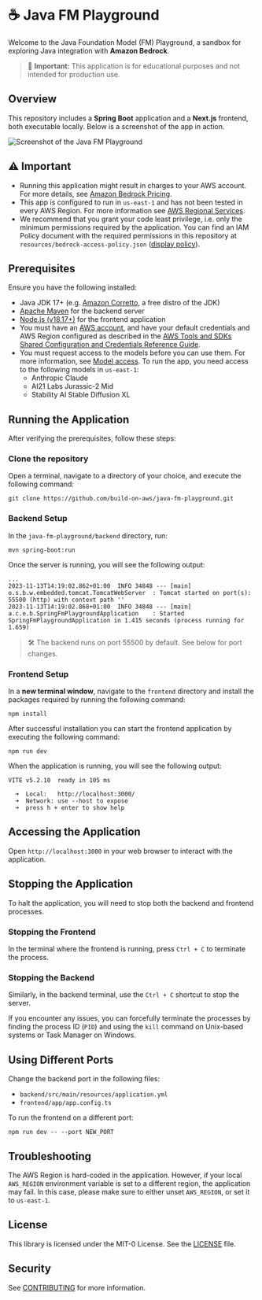 # ☕ Java FM Playground

Welcome to the Java Foundation Model (FM) Playground, a sandbox for exploring Java integration with **Amazon Bedrock**.

> 🚨 **Important:** This application is for educational purposes and not intended for production use.

## Overview

This repository includes a **Spring Boot** application and a **Next.js** frontend, both executable locally. Below is a screenshot of the app in action.

![Screenshot of the Java FM Playground](resources/screenshot.png)

## ⚠ Important

- Running this application might result in charges to your AWS account. For more details, see [Amazon Bedrock Pricing](https://aws.amazon.com/bedrock/pricing/).
- This app is configured to run in `us-east-1` and has not been tested in every AWS Region. For more information see [AWS Regional Services](https://aws.amazon.com/about-aws/global-infrastructure/regional-product-services).
- We recommend that you grant your code least privilege, i.e. only the minimum permissions required by the application. You can find an IAM Policy document with the required permissions in this repository at `resources/bedrock-access-policy.json` ([display policy](./resources/bedrock-access-policy.json)).

## Prerequisites

Ensure you have the following installed:

- Java JDK 17+ (e.g. [Amazon Corretto](https://aws.amazon.com/corretto), a free distro of the JDK)
- [Apache Maven](https://maven.apache.org/install.html) for the backend server
- [Node.js (v18.17+)](https://docs.npmjs.com/downloading-and-installing-node-js-and-npm) for the frontend application
- You must have an [AWS account](https://aws.amazon.com/free/), and have your default credentials and AWS Region configured as described in the [AWS Tools and SDKs Shared Configuration and Credentials Reference Guide](https://docs.aws.amazon.com/credref/latest/refdocs/creds-config-files.html).
- You must request access to the models before you can use them. For more information, see [Model access](https://docs.aws.amazon.com/bedrock/latest/userguide/model-access.html). To run the app, you need access to the following models in `us-east-1`:
  - Anthropic Claude
  - AI21 Labs Jurassic-2 Mid
  - Stability AI Stable Diffusion XL

## Running the Application

After verifying the prerequisites, follow these steps:

### Clone the repository

Open a terminal, navigate to a directory of your choice, and execute the following command:

```shell
git clone https://github.com/build-on-aws/java-fm-playground.git
```

### Backend Setup

In the `java-fm-playground/backend` directory, run:

```shell
mvn spring-boot:run
```

Once the server is running, you will see the following output:

```shell
...
2023-11-13T14:19:02.862+01:00  INFO 34848 --- [main] o.s.b.w.embedded.tomcat.TomcatWebServer  : Tomcat started on port(s): 55500 (http) with context path ''
2023-11-13T14:19:02.868+01:00  INFO 34848 --- [main] a.c.e.b.SpringFmPlaygroundApplication    : Started SpringFmPlaygroundApplication in 1.415 seconds (process running for 1.659)
```

> 🛠 The backend runs on port 55500 by default. See below for port changes.

### Frontend Setup

In a **new terminal window**, navigate to the `frontend` directory and install the packages required by running the following command:

```shell
npm install
```

After successful installation you can start the frontend application by executing the following command:

```shell
npm run dev
```

When the application is running, you will see the following output:

```shell
VITE v5.2.10  ready in 105 ms

  ➜  Local:   http://localhost:3000/
  ➜  Network: use --host to expose
  ➜  press h + enter to show help
```

## Accessing the Application

Open `http://localhost:3000` in your web browser to interact with the application.

## Stopping the Application

To halt the application, you will need to stop both the backend and frontend processes.

### Stopping the Frontend

In the terminal where the frontend is running, press `Ctrl + C` to terminate the process.

### Stopping the Backend

Similarly, in the backend terminal, use the `Ctrl + C` shortcut to stop the server.

If you encounter any issues, you can forcefully terminate the processes by finding the process ID (`PID`) and using the `kill` command on Unix-based systems or Task Manager on Windows.


## Using Different Ports

Change the backend port in the following files:
- `backend/src/main/resources/application.yml`
- `frontend/app/app.config.ts`

To run the frontend on a different port:

```shell
npm run dev -- --port NEW_PORT
```

## Troubleshooting

The AWS Region is hard-coded in the application. However, if your local `AWS_REGION` environment variable is set to a different region, the application may fail. In this case, please make sure to either unset `AWS_REGION`, or set it to `us-east-1`.

## License

This library is licensed under the MIT-0 License. See the [LICENSE](LICENSE) file.

## Security

See [CONTRIBUTING](CONTRIBUTING.md#security-issue-notifications) for more information.
